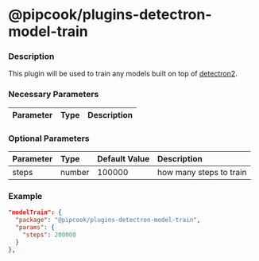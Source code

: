 # @pipcook/plugins-detectron-model-train

### Description

This plugin will be used to train any models built on top of [detectron2](https://github.com/facebookresearch/detectron2).


### Necessary Parameters

| Parameter | Type | Description |
|:----------|:-----|:------------|


### Optional Parameters

| Parameter | Type | Default Value | Description |
|:----------|:-----|:------|:-----|
|steps|number|100000|how many steps to train|

### Example
```json
"modelTrain": {
  "package": "@pipcook/plugins-detectron-model-train",
  "params": {
    "steps": 200000
  }
},
```
